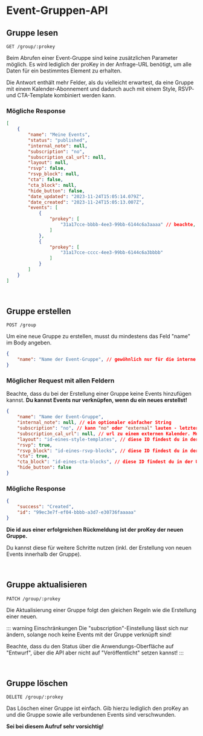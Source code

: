 
# Event-Gruppen-API

## Gruppe lesen

```
GET /group/:prokey
```

Beim Abrufen einer Event-Gruppe sind keine zusätzlichen Parameter möglich. Es wird lediglich der proKey in der Anfrage-URL benötigt, um alle Daten für ein bestimmtes Element zu erhalten.

Die Antwort enthält mehr Felder, als du vielleicht erwartest, da eine Gruppe mit einem Kalender-Abonnement und dadurch auch mit einem Style, RSVP- und CTA-Template kombiniert werden kann.

### Mögliche Response

```json
[
    {
        "name": "Meine Events",
        "status": "published",
        "internal_note": null,
        "subscription": "no",
        "subscription_cal_url": null,
        "layout": null,
        "rsvp": false,
        "rsvp_block": null,
        "cta": false,
        "cta_block": null,
        "hide_button": false,
        "date_updated": "2023-11-24T15:05:14.079Z",
        "date_created": "2023-11-24T15:05:13.007Z",
        "events": [
            {
                "prokey": [
                    "31a17cce-bbbb-4ee3-99bb-6144c6a3aaaa" // beachte, dass der prokey Teil eines Arrays ist, auch wenn es immer nur 1 pro Ereignis geben kann
                ]
            },
            {
                "prokey": [
                    "31a17cce-cccc-4ee3-99bb-6144c6a3bbbb"
                ]
            }
        ]
    }
]
```

<br />

## Gruppe erstellen

```
POST /group
```

Um eine neue Gruppe zu erstellen, musst du mindestens das Feld "name" im Body angeben.

```json
{
    "name": "Name der Event-Gruppe", // gewöhnlich nur für die interne Übersicht; im Fall der Kalender-Abonnement-Funktion aber auch öffentlich sichtbar!
}
```

### Möglicher Request mit allen Feldern

Beachte, dass du bei der Erstellung einer Gruppe keine Events hinzufügen kannst. **Du kannst Events nur verknüpfen, wenn du ein neues erstellst!**

```json
{
    "name": "Name der Event-Gruppe",
    "internal_note": null, // ein optionaler einfacher String
    "subscription": "no", // kann "no" oder "external" lauten - letzteres erfordert eine subscription_cal_url
    "subscription_cal_url": null, // url zu einem externen Kalender. Muss mit "http" beginnen! Endet gewöhnlich mit ".ics"
    "layout": "id-eines-style-templates", // diese ID findest du in der URL des entsprechenden Elements in der Anwendung
    "rsvp": true,
    "rsvp_block": "id-eines-rsvp-blocks", // diese ID findest du in der URL des entsprechenden Elements in der Anwendung oder in der Response bei Erstellung eines RSVP-Blocks über die API
    "cta": true,
    "cta_block": "id-eines-cta-blocks", // diese ID findest du in der URL des entsprechenden Elements in der Anwendung
    "hide_button": false
}
```

### Mögliche Response

```json
{
    "success": "Created",
    "id": "99ec3e7f-ef04-bbbb-a3d7-e30736faaaaa"
}
```

**Die id aus einer erfolgreichen Rückmeldung ist der proKey der neuen Gruppe.**

Du kannst diese für weitere Schritte nutzen (inkl. der Erstellung von neuen Events innerhalb der Gruppe).

<br />

## Gruppe aktualisieren

```
PATCH /group/:prokey
```

Die Aktualisierung einer Gruppe folgt den gleichen Regeln wie die Erstellung einer neuen.

::: warning Einschränkungen
Die "subscription"-Einstellung lässt sich nur ändern, solange noch keine Events mit der Gruppe verknüpft sind!

Beachte, dass du den Status über die Anwendungs-Oberfläche auf "Entwurf", über die API aber nicht auf "Veröffentlicht" setzen kannst!
:::

<br />

## Gruppe löschen

```
DELETE /group/:prokey
```

Das Löschen einer Gruppe ist einfach. Gib hierzu lediglich den proKey an und die Gruppe sowie alle verbundenen Events sind verschwunden.

**Sei bei diesem Aufruf sehr vorsichtig!**

